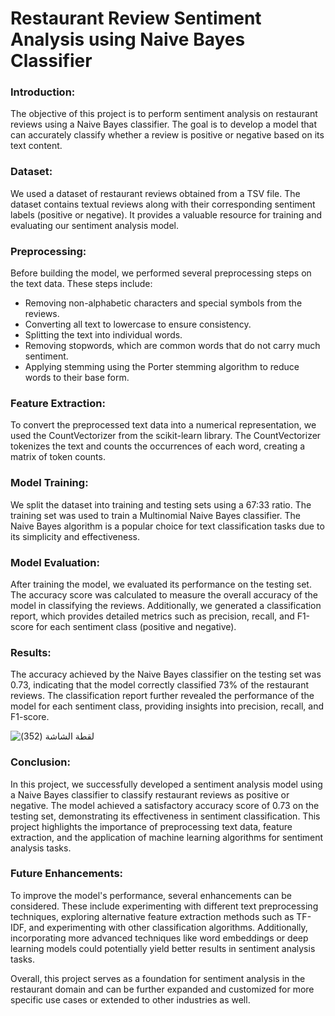 # Restaurant Review Sentiment Analysis using Naive Bayes Classifier

### Introduction:
The objective of this project is to perform sentiment analysis on restaurant reviews using a Naive Bayes classifier. The goal is to develop a model that can accurately classify whether a review is positive or negative based on its text content.

### Dataset:
We used a dataset of restaurant reviews obtained from a TSV file. The dataset contains textual reviews along with their corresponding sentiment labels (positive or negative). It provides a valuable resource for training and evaluating our sentiment analysis model.

### Preprocessing:
Before building the model, we performed several preprocessing steps on the text data. These steps include:
* Removing non-alphabetic characters and special symbols from the reviews.
* Converting all text to lowercase to ensure consistency.
* Splitting the text into individual words.
* Removing stopwords, which are common words that do not carry much sentiment.
* Applying stemming using the Porter stemming algorithm to reduce words to their base form.

### Feature Extraction:
To convert the preprocessed text data into a numerical representation, we used the CountVectorizer from the scikit-learn library. The CountVectorizer tokenizes the text and counts the occurrences of each word, creating a matrix of token counts.

### Model Training:
We split the dataset into training and testing sets using a 67:33 ratio. The training set was used to train a Multinomial Naive Bayes classifier. The Naive Bayes algorithm is a popular choice for text classification tasks due to its simplicity and effectiveness.

### Model Evaluation:
After training the model, we evaluated its performance on the testing set. The accuracy score was calculated to measure the overall accuracy of the model in classifying the reviews. Additionally, we generated a classification report, which provides detailed metrics such as precision, recall, and F1-score for each sentiment class (positive and negative).

### Results:
The accuracy achieved by the Naive Bayes classifier on the testing set was 0.73, indicating that the model correctly classified 73% of the restaurant reviews. The classification report further revealed the performance of the model for each sentiment class, providing insights into precision, recall, and F1-score.

![‏‏لقطة الشاشة (352)](https://github.com/salahsaeed19/NLP-Sentiment-Analysis/assets/80893300/672d93db-63bb-4487-981b-fee8e732d483)



### Conclusion:
In this project, we successfully developed a sentiment analysis model using a Naive Bayes classifier to classify restaurant reviews as positive or negative. The model achieved a satisfactory accuracy score of 0.73 on the testing set, demonstrating its effectiveness in sentiment classification. This project highlights the importance of preprocessing text data, feature extraction, and the application of machine learning algorithms for sentiment analysis tasks.

### Future Enhancements:
To improve the model's performance, several enhancements can be considered. These include experimenting with different text preprocessing techniques, exploring alternative feature extraction methods such as TF-IDF, and experimenting with other classification algorithms. Additionally, incorporating more advanced techniques like word embeddings or deep learning models could potentially yield better results in sentiment analysis tasks.

Overall, this project serves as a foundation for sentiment analysis in the restaurant domain and can be further expanded and customized for more specific use cases or extended to other industries as well.
